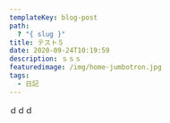 ```yaml
---
templateKey: blog-post
path:
  ? "{ slug }"
title: テスト５
date: 2020-09-24T10:19:59
description: ｓｓｓ
featuredimage: /img/home-jumbotron.jpg
tags:
  - 日記
---
```

ｄｄｄ